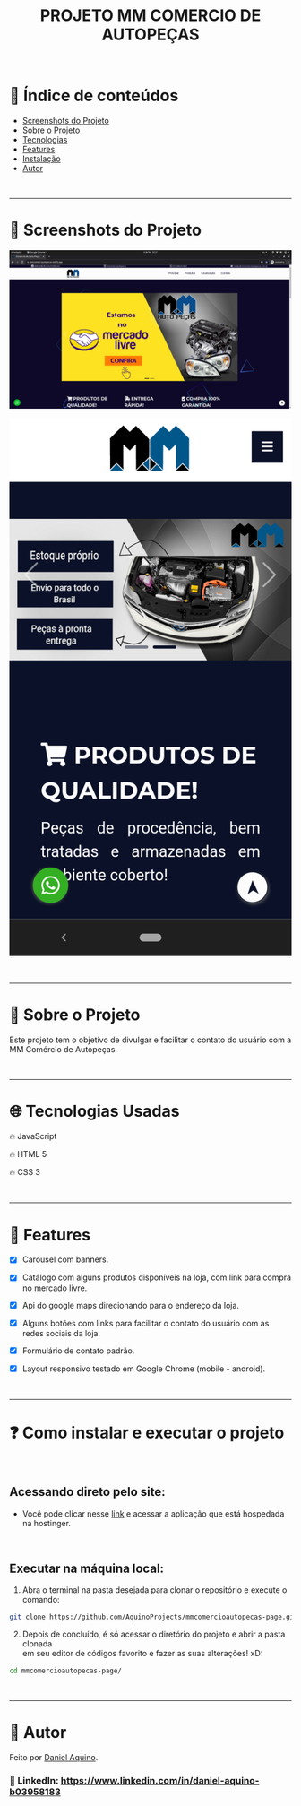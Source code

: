 

<h1 align="center">PROJETO MM COMERCIO DE AUTOPEÇAS</h1>

<br />

# :pushpin: Índice de conteúdos

- [Screenshots do Projeto](#camera_flash-screenshots-do-projeto)
- [Sobre o Projeto](#monocle_face-sobre-o-projeto)
- [Tecnologias](#globe_with_meridians-tecnologias-usadas)
- [Features](#triangular_flag_on_post-features)
- [Instalação](#question-como-instalar-e-executar-o-projeto)
- [Autor](#closed_book-autor)

<br />

---

# :camera_flash: Screenshots do Projeto

![Imagem do projeto](https://github.com/AquinoProjects/all-imgs/blob/main/desk.png)

![Imagem do projeto](https://github.com/AquinoProjects/all-imgs/blob/main/mobi.png)

<br />

---

# :monocle_face: Sobre o Projeto

Este projeto tem o objetivo de divulgar e facilitar o contato do usuário com a MM Comércio de Autopeças.

<br />

---

# :globe_with_meridians: Tecnologias Usadas

🔥 JavaScript

🔥 HTML 5

🔥 CSS 3

<br />

---

# :triangular_flag_on_post: Features

- [x] Carousel com banners.

- [x] Catálogo com alguns produtos disponíveis na loja, com link para compra no mercado livre.

- [x] Api do google maps direcionando para o endereço da loja.  

- [x] Alguns botões com links para facilitar o contato do usuário com as redes sociais da loja.
  
- [x] Formulário de contato padrão.

- [x] Layout responsivo testado em Google Chrome (mobile - android).

<br />

---

# :question: Como instalar e executar o projeto

<br />

## Acessando direto pelo site:

- Você pode clicar nesse [link](https://mmcomercioautopecas.com.br/) e acessar a aplicação que está hospedada na hostinger.

<br />

## Executar na máquina local:

1. Abra o terminal na pasta desejada para clonar o repositório e execute o comando:

```bash
git clone https://github.com/AquinoProjects/mmcomercioautopecas-page.git
```

2. Depois de concluído, é só acessar o diretório do projeto e abrir a pasta clonada<br />
em seu editor de códigos favorito e fazer as suas alterações! xD:

```bash
cd mmcomercioautopecas-page/
```

<br />

---

# :closed_book: Autor

Feito por [Daniel Aquino](https://beacons.ai/d.aquino).

### :link: LinkedIn: https://www.linkedin.com/in/daniel-aquino-b03958183
